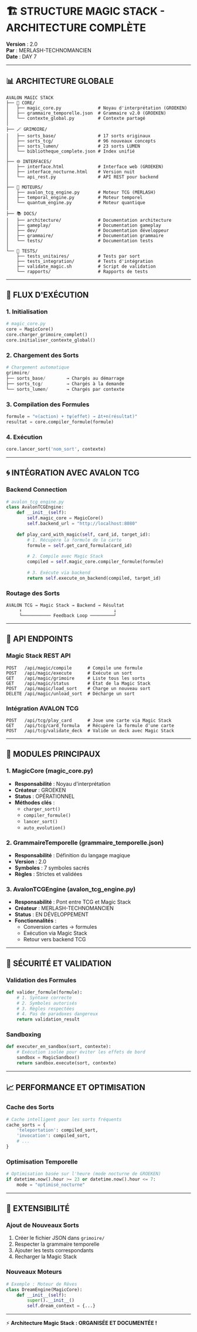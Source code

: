 # 🏗️ STRUCTURE MAGIC STACK - ARCHITECTURE COMPLÈTE

**Version** : 2.0  
**Par** : MERLASH-TECHNOMANCIEN  
**Date** : DAY 7

---

## 📊 ARCHITECTURE GLOBALE

```
AVALON MAGIC STACK
├── 🔮 CORE/
│   ├── magic_core.py              # Noyau d'interprétation (GROEKEN)
│   ├── grammaire_temporelle.json  # Grammaire v2.0 (GROEKEN)
│   └── contexte_global.py         # Contexte partagé
│
├── 🪄 GRIMOIRE/
│   ├── sorts_base/                # 17 sorts originaux
│   ├── sorts_tcg/                 # 96 nouveaux concepts
│   ├── sorts_lumen/               # 23 sorts LUMEN
│   └── bibliotheque_complete.json # Index unifié
│
├── 🌐 INTERFACES/
│   ├── interface.html             # Interface web (GROEKEN)
│   ├── interface_nocturne.html    # Version nuit
│   └── api_rest.py                # API REST pour backend
│
├── 🔧 MOTEURS/
│   ├── avalon_tcg_engine.py       # Moteur TCG (MERLASH)
│   ├── temporal_engine.py         # Moteur temporel
│   └── quantum_engine.py          # Moteur quantique
│
├── 📚 DOCS/
│   ├── architecture/              # Documentation architecture
│   ├── gameplay/                  # Documentation gameplay
│   ├── dev/                       # Documentation développeur
│   ├── grammaire/                 # Documentation grammaire
│   └── tests/                     # Documentation tests
│
└── 🧪 TESTS/
    ├── tests_unitaires/           # Tests par sort
    ├── tests_integration/         # Tests d'intégration
    ├── validate_magic.sh          # Script de validation
    └── rapports/                  # Rapports de tests
```

---

## 🔄 FLUX D'EXÉCUTION

### **1. Initialisation**
```python
# magic_core.py
core = MagicCore()
core.charger_grimoire_complet()
core.initialiser_contexte_global()
```

### **2. Chargement des Sorts**
```python
# Chargement automatique
grimoire/
├── sorts_base/        → Chargés au démarrage
├── sorts_tcg/         → Chargés à la demande
└── sorts_lumen/       → Chargés par contexte
```

### **3. Compilation des Formules**
```python
formule = "⊙(action) + †ψ(effet) → Δt+n(résultat)"
resultat = core.compiler_formule(formule)
```

### **4. Exécution**
```python
core.lancer_sort('nom_sort', contexte)
```

---

## 🌀 INTÉGRATION AVEC AVALON TCG

### **Backend Connection**
```python
# avalon_tcg_engine.py
class AvalonTCGEngine:
    def __init__(self):
        self.magic_core = MagicCore()
        self.backend_url = "http://localhost:8080"
    
    def play_card_with_magic(self, card_id, target_id):
        # 1. Récupère la formule de la carte
        formule = self.get_card_formula(card_id)
        
        # 2. Compile avec Magic Stack
        compiled = self.magic_core.compiler_formule(formule)
        
        # 3. Exécute via backend
        return self.execute_on_backend(compiled, target_id)
```

### **Routage des Sorts**
```
AVALON TCG → Magic Stack → Backend → Résultat
     ↑                                   ↓
     └─────────── Feedback Loop ─────────┘
```

---

## 📡 API ENDPOINTS

### **Magic Stack REST API**
```
POST   /api/magic/compile      # Compile une formule
POST   /api/magic/execute      # Exécute un sort
GET    /api/magic/grimoire     # Liste tous les sorts
GET    /api/magic/status       # État de la Magic Stack
POST   /api/magic/load_sort    # Charge un nouveau sort
DELETE /api/magic/unload_sort  # Décharge un sort
```

### **Intégration AVALON TCG**
```
POST   /api/tcg/play_card      # Joue une carte via Magic Stack
GET    /api/tcg/card_formula   # Récupère la formule d'une carte
POST   /api/tcg/validate_deck  # Valide un deck avec Magic Stack
```

---

## 🔧 MODULES PRINCIPAUX

### **1. MagicCore (magic_core.py)**
- **Responsabilité** : Noyau d'interprétation
- **Créateur** : GROEKEN
- **Status** : OPÉRATIONNEL
- **Méthodes clés** :
  - `charger_sort()`
  - `compiler_formule()`
  - `lancer_sort()`
  - `auto_evolution()`

### **2. GrammaireTemporelle (grammaire_temporelle.json)**
- **Responsabilité** : Définition du langage magique
- **Version** : 2.0
- **Symboles** : 7 symboles sacrés
- **Règles** : Strictes et validées

### **3. AvalonTCGEngine (avalon_tcg_engine.py)**
- **Responsabilité** : Pont entre TCG et Magic Stack
- **Créateur** : MERLASH-TECHNOMANCIEN
- **Status** : EN DÉVELOPPEMENT
- **Fonctionnalités** :
  - Conversion cartes → formules
  - Exécution via Magic Stack
  - Retour vers backend TCG

---

## 🔐 SÉCURITÉ ET VALIDATION

### **Validation des Formules**
```python
def valider_formule(formule):
    # 1. Syntaxe correcte
    # 2. Symboles autorisés
    # 3. Règles respectées
    # 4. Pas de paradoxes dangereux
    return validation_result
```

### **Sandboxing**
```python
def executer_en_sandbox(sort, contexte):
    # Exécution isolée pour éviter les effets de bord
    sandbox = MagicSandbox()
    return sandbox.execute(sort, contexte)
```

---

## 📈 PERFORMANCE ET OPTIMISATION

### **Cache des Sorts**
```python
# Cache intelligent pour les sorts fréquents
cache_sorts = {
    'teleportation': compiled_sort,
    'invocation': compiled_sort,
    # ...
}
```

### **Optimisation Temporelle**
```python
# Optimisation basée sur l'heure (mode nocturne de GROEKEN)
if datetime.now().hour >= 23 or datetime.now().hour <= 7:
    mode = "optimisé_nocturne"
```

---

## 🔮 EXTENSIBILITÉ

### **Ajout de Nouveaux Sorts**
1. Créer le fichier JSON dans `grimoire/`
2. Respecter la grammaire temporelle
3. Ajouter les tests correspondants
4. Recharger la Magic Stack

### **Nouveaux Moteurs**
```python
# Exemple : Moteur de Rêves
class DreamEngine(MagicCore):
    def __init__(self):
        super().__init__()
        self.dream_context = {...}
```

---

⚡ **Architecture Magic Stack : ORGANISÉE ET DOCUMENTÉE !**